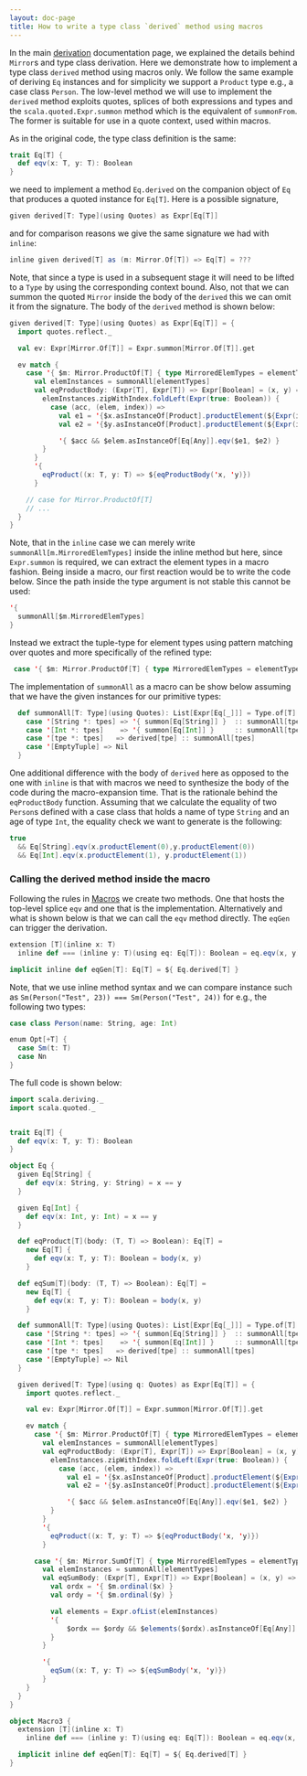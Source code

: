 ```yaml
---
layout: doc-page
title: How to write a type class `derived` method using macros
---
```


In the main [derivation](./derivation.md) documentation page, we explained the
details behind `Mirror`s and type class derivation. Here we demonstrate how to
implement a type class `derived` method using macros only. We follow the same
example of deriving `Eq` instances and for simplicity we support a `Product`
type e.g., a case class `Person`. The low-level method we will use to implement
the `derived` method exploits quotes, splices of both expressions and types and
the `scala.quoted.Expr.summon` method which is the equivalent of
`summonFrom`. The former is suitable for use in a quote context, used within
macros.

As in the original code, the type class definition is the same:

```scala
trait Eq[T] {
  def eqv(x: T, y: T): Boolean
}
```

we need to implement a method `Eq.derived` on the companion object of `Eq` that
produces a quoted instance for `Eq[T]`. Here is a possible signature,

```scala
given derived[T: Type](using Quotes) as Expr[Eq[T]]
```

and for comparison reasons we give the same signature we had with `inline`:

```scala
inline given derived[T] as (m: Mirror.Of[T]) => Eq[T] = ???
```

Note, that since a type is used in a subsequent stage it will need to be lifted
to a `Type` by using the corresponding context bound. Also, not that we can
summon the quoted `Mirror` inside the body of the `derived` this we can omit it
from the signature. The body of the `derived` method is shown below:


```scala
given derived[T: Type](using Quotes) as Expr[Eq[T]] = {
  import quotes.reflect._

  val ev: Expr[Mirror.Of[T]] = Expr.summon[Mirror.Of[T]].get

  ev match {
    case '{ $m: Mirror.ProductOf[T] { type MirroredElemTypes = elementTypes }} =>
      val elemInstances = summonAll[elementTypes]
      val eqProductBody: (Expr[T], Expr[T]) => Expr[Boolean] = (x, y) => {
        elemInstances.zipWithIndex.foldLeft(Expr(true: Boolean)) {
          case (acc, (elem, index)) =>
            val e1 = '{$x.asInstanceOf[Product].productElement(${Expr(index)})}
            val e2 = '{$y.asInstanceOf[Product].productElement(${Expr(index)})}

            '{ $acc && $elem.asInstanceOf[Eq[Any]].eqv($e1, $e2) }
        }
      }
      '{
        eqProduct((x: T, y: T) => ${eqProductBody('x, 'y)})
      }

    // case for Mirror.ProductOf[T]
    // ...
  }
}
```

Note, that in the `inline` case we can merely write
`summonAll[m.MirroredElemTypes]` inside the inline method but here, since
`Expr.summon` is required, we can extract the element types in a macro fashion.
Being inside a macro, our first reaction would be to write the code below. Since
the path inside the type argument is not stable this cannot be used:

```scala
'{
  summonAll[$m.MirroredElemTypes]
}
```

Instead we extract the tuple-type for element types using pattern matching over
quotes and more specifically of the refined type:

```scala
 case '{ $m: Mirror.ProductOf[T] { type MirroredElemTypes = elementTypes }} => ...
```

The implementation of `summonAll` as a macro can be show below assuming that we
have the given instances for our primitive types:

```scala
  def summonAll[T: Type](using Quotes): List[Expr[Eq[_]]] = Type.of[T] match {
    case '[String *: tpes] => '{ summon[Eq[String]] }  :: summonAll[tpes]
    case '[Int *: tpes]    => '{ summon[Eq[Int]] }     :: summonAll[tpes]
    case '[tpe *: tpes]   => derived[tpe] :: summonAll[tpes]
    case '[EmptyTuple] => Nil
  }
```

One additional difference with the body of `derived` here as opposed to the one
with `inline` is that with macros we need to synthesize the body of the code during the
macro-expansion time. That is the rationale behind the `eqProductBody` function.
Assuming that we calculate the equality of two `Person`s defined with a case
class that holds a name of type `String` and an age of type `Int`, the equality
check we want to generate is the following:

```scala
true
  && Eq[String].eqv(x.productElement(0),y.productElement(0))
  && Eq[Int].eqv(x.productElement(1), y.productElement(1))
```

### Calling the derived method inside the macro

Following the rules in [Macros](../metaprogramming/toc.md) we create two methods.
One that hosts the top-level splice `eqv` and one that is the implementation.
Alternatively and what is shown below is that we can call the `eqv` method
directly. The `eqGen` can trigger the derivation.

```scala
extension [T](inline x: T)
  inline def === (inline y: T)(using eq: Eq[T]): Boolean = eq.eqv(x, y)

implicit inline def eqGen[T]: Eq[T] = ${ Eq.derived[T] }
```

Note, that we use inline method syntax and we can compare instance such as
`Sm(Person("Test", 23)) === Sm(Person("Test", 24))` for e.g., the following two
types:

```scala
case class Person(name: String, age: Int)

enum Opt[+T] {
  case Sm(t: T)
  case Nn
}
```

The full code is shown below:

```scala
import scala.deriving._
import scala.quoted._


trait Eq[T] {
  def eqv(x: T, y: T): Boolean
}

object Eq {
  given Eq[String] {
    def eqv(x: String, y: String) = x == y
  }

  given Eq[Int] {
    def eqv(x: Int, y: Int) = x == y
  }

  def eqProduct[T](body: (T, T) => Boolean): Eq[T] =
    new Eq[T] {
      def eqv(x: T, y: T): Boolean = body(x, y)
    }

  def eqSum[T](body: (T, T) => Boolean): Eq[T] =
    new Eq[T] {
      def eqv(x: T, y: T): Boolean = body(x, y)
    }

  def summonAll[T: Type](using Quotes): List[Expr[Eq[_]]] = Type.of[T] match {
    case '[String *: tpes] => '{ summon[Eq[String]] }  :: summonAll[tpes]
    case '[Int *: tpes]    => '{ summon[Eq[Int]] }     :: summonAll[tpes]
    case '[tpe *: tpes]   => derived[tpe] :: summonAll[tpes]
    case '[EmptyTuple] => Nil
  }

  given derived[T: Type](using q: Quotes) as Expr[Eq[T]] = {
    import quotes.reflect._

    val ev: Expr[Mirror.Of[T]] = Expr.summon[Mirror.Of[T]].get

    ev match {
      case '{ $m: Mirror.ProductOf[T] { type MirroredElemTypes = elementTypes }} =>
        val elemInstances = summonAll[elementTypes]
        val eqProductBody: (Expr[T], Expr[T]) => Expr[Boolean] = (x, y) => {
          elemInstances.zipWithIndex.foldLeft(Expr(true: Boolean)) {
            case (acc, (elem, index)) =>
              val e1 = '{$x.asInstanceOf[Product].productElement(${Expr(index)})}
              val e2 = '{$y.asInstanceOf[Product].productElement(${Expr(index)})}

              '{ $acc && $elem.asInstanceOf[Eq[Any]].eqv($e1, $e2) }
          }
        }
        '{
          eqProduct((x: T, y: T) => ${eqProductBody('x, 'y)})
        }

      case '{ $m: Mirror.SumOf[T] { type MirroredElemTypes = elementTypes }} =>
        val elemInstances = summonAll[elementTypes]
        val eqSumBody: (Expr[T], Expr[T]) => Expr[Boolean] = (x, y) => {
          val ordx = '{ $m.ordinal($x) }
          val ordy = '{ $m.ordinal($y) }

          val elements = Expr.ofList(elemInstances)
          '{
              $ordx == $ordy && $elements($ordx).asInstanceOf[Eq[Any]].eqv($x, $y)
          }
        }

        '{
          eqSum((x: T, y: T) => ${eqSumBody('x, 'y)})
        }
    }
  }
}

object Macro3 {
  extension [T](inline x: T)
    inline def === (inline y: T)(using eq: Eq[T]): Boolean = eq.eqv(x, y)

  implicit inline def eqGen[T]: Eq[T] = ${ Eq.derived[T] }
}
```
